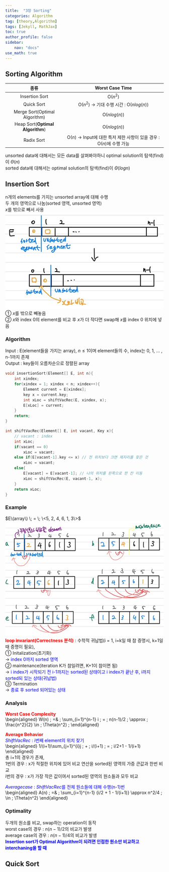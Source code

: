 ```yaml
---
title:  "3장 Sorting"
categories: Algorithm
tag: [theory,Algorithm]
tags: [Jekyll, MathJax]
toc: true
author_profile: false
sidebar:
    nav: "docs"
use_math: true
---
```


## Sorting Algorithm

|               종류               |                       Worst Case Time                        |
| :------------------------------: | :----------------------------------------------------------: |
|          Insertion Sort          |                           O($n^2$)                           |
|            Quick Sort            |       O($n^2$) &rarr; 기대 수행 시간 : O($n log (n)$)        |
|  Merge Sort(Optimal Algorithm)   |                        O($n log (n)$)                        |
| Heap Sort(**Optimal Algorithm**) |                        O($n log (n)$)                        |
|            Radix Sort            | O($n$) &rarr; Input에 대한 특저 제한 사항이 있을 경우 : O($n$)에 수행 가능 |

unsorted data에 대해서는 모든 data를 살펴봐야하니 optimal solution의 탐색(find)이 $\Theta(n)$   
sorted data에 대해서는 optimal solution의 탐색(find)이 $\Theta(log n)$   

## Insertion Sort

n개의 elements를 가지는 unsorted array에 대해 수행   
두 개의 영역으로 나눔(sorted 영역, unsorted 영역)   
$x$를 밖으로 빼서 사용   
![InsertionSort1](../../../assets/images/Algorithm/2023-09-03-chapter2/InsertionSort1.jpg)   
① $x$를 밖으로 빼놓음   
② $x$와 index 0의 element를 비교 후 $x$가 더 작다면 swap해 $x$를 index 0 위치에 넣음   

### Algorithm

Input : E(element들을 가지는 array), $n \le 1$이며 element들의 수, index는 0, 1, ... , n-1까지 존재   
Output : key들이 오름차순으로 정렬된 array   

```c++
void insertionSort(Element[] E, int n){
    int xindex;
    for(xindex = 1; xindex < n; xindex++){
        Element current = E[xindex];
        key x = current.key;
        int xLoc = shiftVacRec(E, xindex, x);
        E[xLoc] = current;
    }
    return;
}
```

```c++
int shiftVacRec(Element[] E, int vacant, Key x){
    // vacant : index
    int xLoc;
    if(vacant == 0)
        xLoc = vacant;
    else if(E[vacant-1].key <= x) // 전 위치보다 크면 제자리를 찾은 것
        xLoc = vacant;
    else{
        E[vacant] = E[vacant-1]; // 나의 위치를 왼쪽으로 한 칸 이동
        xLoc = shiftVacRec(E, vacant-1, x);
    }
    return xLoc;
}
```

### Example

$E\(array\) \; = \; \<5, 2, 4, 6, 1, 3\>$   
![InsertionSort2](../../../assets/images/Algorithm/2023-09-03-chapter2/InsertionSort2.jpg)   
<span style='color:red'>**loop invariant(Correctness 분석)**</span> : 수학적 귀납법(i = 1, i=k일 때 참 증명시, k+1일 때 증명이 필요),    
① Initalization(초기화)   
&rarr; <span style='color:blue'>index 0까지 sorted 영역</span>   
② maintenance(iteration K가 참일려면, K+1이 참이면 됨)   
&rarr; <span style='color:blue'>i index가 시작되기 전 i-1까지는 sorted된 상태이고 i index가 끝난 후, i까지 sorted되 있는 상태(귀납법)</span>   
③ Termination   
&rarr; <span style='color:blue'>종료 후 sorted 되어있는 상태</span>   

### Analysis

<span style='color:red'>**Worst Case Complexity**</span>    
\begin{aligned}
    W(n) \; =& \; \sum_{i=1}^{n-1} i \; = \; n(n-1)/2 \; \approx \; \frac{n^2}{2} \in \; \Theta(n^2) \; 
\end{aligned}   

<span style='color:red'>**Average Behavior**</span>   
<span style='color:blue'>$ShiftVacRec$ : i번째 element의 위치 찾기</span>   
\begin{aligned}
    1/(i+1)\sum_{j=1}^{i}j \; + \; i/(i+1) \; = \; i/2+1 - 1/(i+1)
\end{aligned}   
총 i+1의 경우가 존재,    
1번의 경우 : x가 적절한 위치에 있어 비교 연산을 sorted된 영역의 가증 큰값과 한번 비교   
i번의 경우 : x가 가장 작은 값이여서 sorted된 영역의 원소들과 모두 비교   

<span style='color:blue'>$Average case$ : $ShiftVacRec$를 전체 원소들에 대해 수행(n-1)번</span>      
\begin{aligned}
    A(n) \; =& \; \sum_{i=1}^{n-1} \{i/2 + 1 - 1/(i+1)\} \approx n^2/4 \; \in \; \Theta(n^2)
\end{aligned}   
### Optimality

두개의 원소를 비교, swap하는 operation이 동작   
worst case의 경우 : $n(n-1)/2$의 비교가 발생   
average case의 경우 : $n(n-1)/4$의 비교가 발생   
<span style='color:blue'>**Insertion sort가 Optimal Algorithm이 되려면 인접한 원소만 비교하고 interchaning을 할 때**</span>   
## Quick Sort

